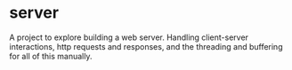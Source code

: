 # server
A project to explore building a web server. Handling client-server interactions, http requests and responses, and the threading and buffering for all of this manually. 
